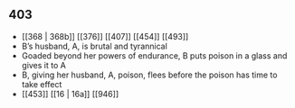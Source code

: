 ## 403
- [[368 | 368b]] [[376]] [[407]] [[454]] [[493]] 
- B’s husband, A, is brutal and tyrannical
- Goaded beyond her powers of endurance, B puts poison in a glass and gives it to A
- B, giving her husband, A, poison, flees before the poison has time to take effect
- [[453]] [[16 | 16a]] [[946]] 


